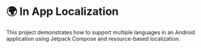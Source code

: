# 🌍 **In App Localization**

This project demonstrates how to support multiple languages in an Android application using Jetpack Compose and resource-based localization.

